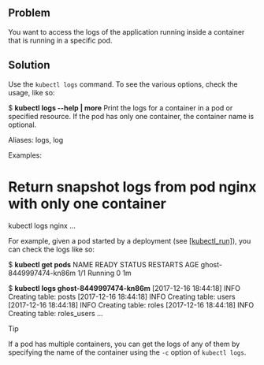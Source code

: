 ## Problem

You want to access the logs of the application running inside a container that is running in a specific pod.

## Solution

Use the `kubectl logs` command. To see the various options, check the usage, like so:

$ **kubectl logs --help | more**
Print the logs for a container in a pod or specified resource. If the pod has only
one container, the container name is optional.

Aliases:
logs, log

Examples:
  # Return snapshot logs from pod nginx with only one container
  kubectl logs nginx
...

For example, given a pod started by a deployment (see [\[kubectl\_run\]](#kubectl_run)), you can check the logs like so:

$ **kubectl get pods**
NAME                           READY     STATUS    RESTARTS   AGE
ghost-8449997474-kn86m         1/1       Running   0          1m

$ **kubectl logs ghost-8449997474-kn86m**
\[2017-12-16 18:44:18\] INFO Creating table: posts
\[2017-12-16 18:44:18\] INFO Creating table: users
\[2017-12-16 18:44:18\] INFO Creating table: roles
\[2017-12-16 18:44:18\] INFO Creating table: roles\_users
...

Tip

If a pod has multiple containers, you can get the logs of any of them by specifying the name of the container using the `-c` option of `kubectl logs`.